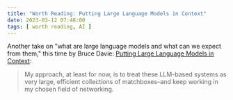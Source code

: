 ```yaml
---
title: "Worth Reading: Putting Large Language Models in Context"
date: 2023-03-12 07:48:00
tags: [ worth reading, AI ]
---
```

Another take on "what are large language models and what can we expect from them," this time by Bruce Davie: [Putting Large Language Models in Context](https://systemsapproach.substack.com/p/putting-large-language-models-in):

> My approach, at least for now, is to treat these LLM-based systems as very large, efficient collections of matchboxes–and keep working in my chosen field of networking. 
